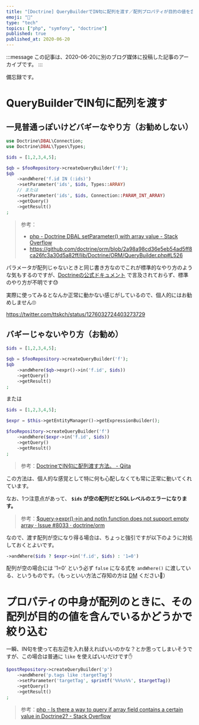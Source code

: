 ```yaml
---
title: "[Doctrine] QueryBuilderでIN句に配列を渡す／配列プロパティが目的の値を含んでいるかどうかで絞り込む"
emoji: "🎻"
type: "tech"
topics: ["php", "symfony", "doctrine"]
published: true
published_at: 2020-06-20
---
```


:::message
この記事は、2020-06-20に別のブログ媒体に投稿した記事のアーカイブです。
:::

備忘録です。

# QueryBuilderでIN句に配列を渡す

## 一見普通っぽいけどバギーなやり方（お勧めしない）

```php
use Doctrine\DBAL\Connection;
use Doctrine\DBAL\Types\Types;

$ids = [1,2,3,4,5];

$qb = $fooRepository->createQueryBuilder('f');
$qb
    ->andWhere('f.id IN (:ids)')
    ->setParameter('ids', $ids, Types::ARRAY)
    // または
    ->setParameter('ids', $ids, Connection::PARAM_INT_ARRAY)
    ->getQuery()
    ->getResult()
;
```

> 参考：
>
> * [php - Doctrine DBAL setParameter() with array value - Stack Overflow](https://stackoverflow.com/questions/31243022/doctrine-dbal-setparameter-with-array-value)
> * <https://github.com/doctrine/orm/blob/2a98a98cd36e5eb54ad5ff8ca26fc3a30d5a82ff/lib/Doctrine/ORM/QueryBuilder.php#L526>

パラメータが配列じゃないときと同じ書き方なのでこれが標準的なやり方のような気もするのですが、[Doctrineの公式ドキュメント](https://www.doctrine-project.org/projects/doctrine-orm/en/2.7/reference/query-builder.html) で言及されておらず、標準のやり方が不明です😓

実際に使ってみるとなんか正常に動かない感じがしているので、個人的にはお勧めしません🙄


https://twitter.com/ttskch/status/1276032724403273729

## バギーじゃないやり方（お勧め）

```php
$ids = [1,2,3,4,5];

$qb = $fooRepository->createQueryBuilder('f');
$qb
    ->andWhere($qb->expr()->in('f.id', $ids))
    ->getQuery()
    ->getResult()
;
```

または

```php
$ids = [1,2,3,4,5];

$expr = $this->getEntityManager()->getExpressionBuilder();

$fooRepository->createQueryBuilder('f')
    ->andWhere($expr->in('f.id', $ids))
    ->getQuery()
    ->getResult()
;
```

> 参考：[DoctrineでIN句に配列渡す方法。 - Qiita](https://qiita.com/sotarok/items/ddb30c47951e80782e61)

この方法は、個人的な感覚として特に何も心配しなくても常に正常に動いてくれています。

なお、1つ注意点があって、 **`$ids` が空の配列だとSQLレベルのエラーになります。**

> 参考：[$query->expr()->in and notIn function does not support empty array · Issue #8033 · doctrine/orm](https://github.com/doctrine/orm/issues/8033)

なので、渡す配列が空になり得る場合は、ちょっと強引ですが以下のように対処しておくとよいです。

```php
->andWhere($ids ? $expr->in('f.id', $ids) : '1=0')
```

配列が空の場合には '1=0' という必ず `false` になる式を `andWhere()` に渡している、というものです。（もっといい方法ご存知の方は [DM](https://twitter.com/ttskch) ください🙏）

# プロパティの中身が配列のときに、その配列が目的の値を含んでいるかどうかで絞り込む

一瞬、IN句を使って右左辺を入れ替えればいいのかな？とか思ってしまいそうですが、この場合は普通に `like` を使えばいいだけです✋

```php
$postRepository->createQueryBuilder('p')
    ->andWhere('p.tags like :targetTag')
    ->setParameter('targetTag', sprintf('%%%s%%', $targetTag))
    ->getQuery()
    ->getResult()
;
```

> 参考：[php - Is there a way to query if array field contains a certain value in Doctrine2? - Stack Overflow](https://stackoverflow.com/questions/13126220/is-there-a-way-to-query-if-array-field-contains-a-certain-value-in-doctrine2)
